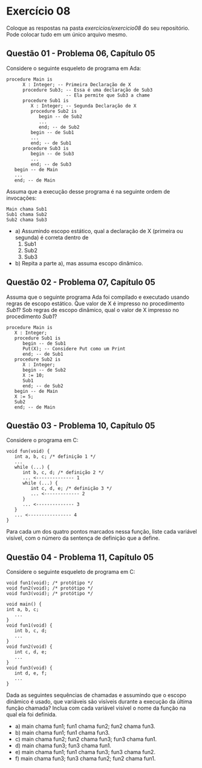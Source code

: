 # Exercício 08

Coloque as respostas na pasta _exercicios/exercicio08_ do seu repositório. Pode colocar tudo em um único arquivo mesmo.

## Questão 01 - Problema 06, Capítulo 05

Considere o seguinte esqueleto de programa em Ada:

```
procedure Main is
      X : Integer; -- Primeira Declaração de X
      procedure Sub3; -- Essa é uma declaração de Sub3
                      -- Ela permite que Sub3 a chame
      procedure Sub1 is
         X : Integer; -- Segunda Declaração de X
         procedure Sub2 is
            begin -- de Sub2
            ...
            end; -- de Sub2
         begin -- de Sub1
         ...
         end; -- de Sub1
      procedure Sub3 is
         begin -- de Sub3
         ...
         end; -- de Sub3
   begin -- de Main
   ...
   end; -- de Main
```

Assuma que a execução desse programa é na seguinte ordem de invocações:

```
Main chama Sub1
Sub1 chama Sub2
Sub2 chama Sub3
```

+ a) Assumindo escopo estático, qual a declaração de X (primeira ou segunda) é correta dentro de 
  1. Sub1
  2. Sub2
  3. Sub3
+ b) Repita a parte a), mas assuma escopo dinâmico.

## Questão 02 - Problema 07, Capítulo 05

Assuma que o seguinte programa Ada foi compilado e executado usando regras de escopo estático. Que valor de X é impresso no procedimento _Sub1_? Sob regras de escopo dinâmico, qual o valor de X impresso no procedimento _Sub1_?

```
procedure Main is
   X : Integer;
   procedure Sub1 is
      begin -- de Sub1
      Put(X); -- Considere Put como um Print
      end; -- de Sub1
   procedure Sub2 is
      X : Integer;
      begin -- de Sub2
      X := 10;
      Sub1
      end; -- de Sub2
   begin -- de Main
   X := 5;
   Sub2
   end; -- de Main
```

## Questão 03 - Problema 10, Capítulo 05

Considere o programa em C:

```
void fun(void) {
   int a, b, c; /* definição 1 */
   ...
   while (...) {
      int b, c, d; /* definição 2 */
      ... <-------------- 1
      while (...) {
         int c, d, e; /* definição 3 */
         ... <------------- 2
      }
      ... <-------------- 3
   }
   ... <---------------- 4
} 
```

Para cada um dos quatro pontos marcados nessa função, liste cada variável visível, com o número da sentença de definição que a define. 

## Questão 04 - Problema 11, Capítulo 05

Considere o seguinte esqueleto de programa em C:

```
void fun1(void); /* protótipo */
void fun2(void); /* protótipo */ 
void fun3(void); /* protótipo */

void main() {
int a, b, c;
   ...
}
void fun1(void) {
   int b, c, d;
   ...
}
void fun2(void) {
   int c, d, e;
   ...
}
void fun3(void) {
   int d, e, f;
   ...
} 
```

Dada as seguintes sequências de chamadas e assumindo que o escopo dinâmico é usado, que variáveis são visíveis durante a execução da última função chamada?
Inclua com cada variável visível o nome da função na qual ela foi definida.

* a) main chama fun1; fun1 chama fun2; fun2 chama fun3.
* b) main chama fun1; fun1 chama fun3.
* c) main chama fun2; fun2 chama fun3; fun3 chama fun1.
* d) main chama fun3; fun3 chama fun1.
* e) main chama fun1; fun1 chama fun3; fun3 chama fun2.
* f) main chama fun3; fun3 chama fun2; fun2 chama fun1.
